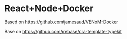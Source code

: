 # React+Node+Docker
Based on https://github.com/jamesaud/VENoM-Docker

Base on https://github.com/rrebase/cra-template-typekit
